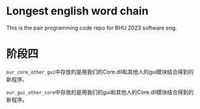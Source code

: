 # Longest english word chain
This is the pair programming code repo for BHU 2023 software eng.

# 阶段四

`our_core_other_gui`中存放的是用我们的Core.dll和其他人的gui模块结合得到的新程序。

`our_gui_other_core`中存放的是用我们的gui和其他人的Core.dll模块结合得到的新程序。
